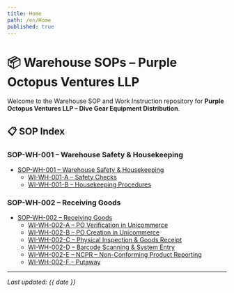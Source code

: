 ```yaml
---
title: Home
path: /en/Home
published: true
---
```


# 📦 Warehouse SOPs – Purple Octopus Ventures LLP

Welcome to the Warehouse SOP and Work Instruction repository for **Purple Octopus Ventures LLP – Dive Gear Equipment Distribution**.

## 📋 SOP Index

### SOP-WH-001 – Warehouse Safety & Housekeeping
- [SOP-WH-001 – Warehouse Safety & Housekeeping](/en/SOP-WH-001)
  - [WI-WH-001-A – Safety Checks](/en/WI-WH-001-A)
  - [WI-WH-001-B – Housekeeping Procedures](/en/WI-WH-001-B)

### SOP-WH-002 – Receiving Goods
- [SOP-WH-002 – Receiving Goods](/en/SOP-WH-002)
  - [WI-WH-002-A – PO Verification in Unicommerce](/en/WI-WH-002-A)
  - [WI-WH-002-B – PO Creation in Unicommerce](/en/WI-WH-002-B)
  - [WI-WH-002-C – Physical Inspection & Goods Receipt](/en/WI-WH-002-C)
  - [WI-WH-002-D – Barcode Scanning & System Entry](/en/WI-WH-002-D)
  - [WI-WH-002-E – NCPR – Non-Conforming Product Reporting](/en/WI-WH-002-E)
  - [WI-WH-002-F – Putaway](/en/WI-WH-002-F)

---

_Last updated: {{ date }}_
